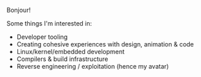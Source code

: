 Bonjour!


Some things I'm interested in:

- Developer tooling
- Creating cohesive experiences with design, animation & code
- Linux/kernel/embedded development
- Compilers & build infrastructure
- Reverse engineering / exploitation (hence my avatar)

